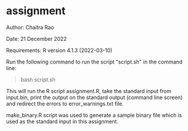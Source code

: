# assignment

Author: Chaitra Rao

Date: 21 December 2022

Requirements:
R version 4.1.3 (2022-03-10)

Run the following command to run the script "script.sh" in the command line:

> bash script.sh

This will run the R script assignment.R, take the standard input from input.bin, print the output on the standard output (command line screen) and redirect the errors to error_warnings.txt file.

make_binary.R script was used to generate a sample binary file which is used as the standard input in this assignment. 

